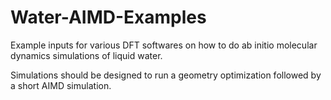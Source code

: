 # Water-AIMD-Examples
Example inputs for various DFT softwares on how to do ab initio molecular dynamics simulations of liquid water.

Simulations should be designed to run a geometry optimization followed by a short AIMD simulation.
